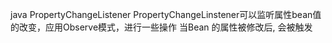 java PropertyChangeListener
PropertyChangeLinstener可以监听属性bean值的改变，应用Observe模式，进行一些操作
当Bean 的属性被修改后, 会被触发
